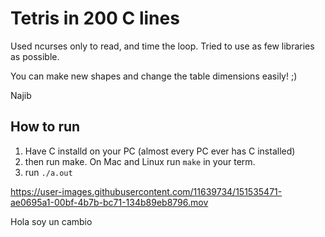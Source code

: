 # Tetris in 200 C lines

Used ncurses only to read, and time the loop. Tried to use as few libraries as possible.

You can make new shapes and change the table dimensions easily! ;)

Najib

## How to run

1.  Have C installd on your PC (almost every PC ever has C installed)
2.  then run make. On Mac and Linux run `make` in your term.
3.  run `./a.out`


https://user-images.githubusercontent.com/11639734/151535471-ae0695a1-00bf-4b7b-bc71-134b89eb8796.mov

Hola soy un cambio
